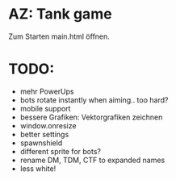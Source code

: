 # AZ: Tank game

Zum Starten main.html öffnen.


# TODO:
- mehr PowerUps
- bots rotate instantly when aiming.. too hard?
- mobile support
- bessere Grafiken: Vektorgrafiken zeichnen
- window.onresize
- better settings
- spawnshield
- different sprite for bots?
- rename DM, TDM, CTF to expanded names
- less white!
